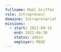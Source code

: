 ```yaml
---
fullname: Maël Griffon
role: Intrapreneur
domaine: Intraprenariat
missions:
  - start: 2021-09-15
    end: 2022-04-30
    status: admin
    employer: MEAE
---
```

